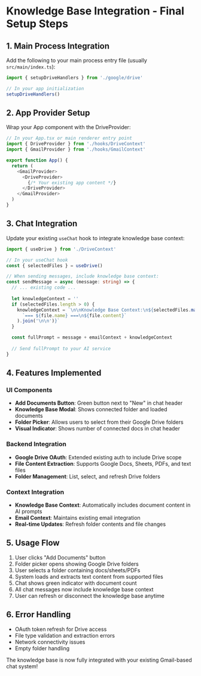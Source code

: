 # Knowledge Base Integration - Final Setup Steps

## 1. Main Process Integration
Add the following to your main process entry file (usually `src/main/index.ts`):

```typescript
import { setupDriveHandlers } from './google/drive'

// In your app initialization
setupDriveHandlers()
```

## 2. App Provider Setup
Wrap your App component with the DriveProvider:

```typescript
// In your App.tsx or main renderer entry point
import { DriveProvider } from './hooks/DriveContext'
import { GmailProvider } from './hooks/GmailContext'

export function App() {
  return (
    <GmailProvider>
      <DriveProvider>
        {/* Your existing app content */}
      </DriveProvider>
    </GmailProvider>
  )
}
```

## 3. Chat Integration
Update your existing `useChat` hook to integrate knowledge base context:

```typescript
import { useDrive } from './DriveContext'

// In your useChat hook
const { selectedFiles } = useDrive()

// When sending messages, include knowledge base context:
const sendMessage = async (message: string) => {
  // ... existing code ...
  
  let knowledgeContext = ''
  if (selectedFiles.length > 0) {
    knowledgeContext = `\n\nKnowledge Base Context:\n${selectedFiles.map(file => 
      `=== ${file.name} ===\n${file.content}`
    ).join('\n\n')}`
  }

  const fullPrompt = message + emailContext + knowledgeContext
  
  // Send fullPrompt to your AI service
}
```

## 4. Features Implemented

### UI Components
- **Add Documents Button**: Green button next to "New" in chat header
- **Knowledge Base Modal**: Shows connected folder and loaded documents
- **Folder Picker**: Allows users to select from their Google Drive folders
- **Visual Indicator**: Shows number of connected docs in chat header

### Backend Integration
- **Google Drive OAuth**: Extended existing auth to include Drive scope
- **File Content Extraction**: Supports Google Docs, Sheets, PDFs, and text files
- **Folder Management**: List, select, and refresh Drive folders

### Context Integration
- **Knowledge Base Context**: Automatically includes document content in AI prompts
- **Email Context**: Maintains existing email integration
- **Real-time Updates**: Refresh folder contents and file changes

## 5. Usage Flow
1. User clicks "Add Documents" button
2. Folder picker opens showing Google Drive folders
3. User selects a folder containing docs/sheets/PDFs
4. System loads and extracts text content from supported files
5. Chat shows green indicator with document count
6. All chat messages now include knowledge base context
7. User can refresh or disconnect the knowledge base anytime

## 6. Error Handling
- OAuth token refresh for Drive access
- File type validation and extraction errors
- Network connectivity issues
- Empty folder handling

The knowledge base is now fully integrated with your existing Gmail-based chat system!
